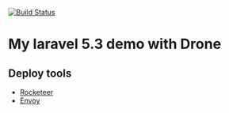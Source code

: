 [![Build Status](http://drone.framgia.com.vn/api/badges/nguyenthanhtung88/laravel53-cd-demo/status.svg)](http://drone.framgia.com.vn/nguyenthanhtung88/laravel53-cd-demo)

# My laravel 5.3 demo with Drone
## Deploy tools
- [Rocketeer](http://rocketeer.autopergamene.eu/)
- [Envoy](https://laravel.com/docs/5.3/envoy)
